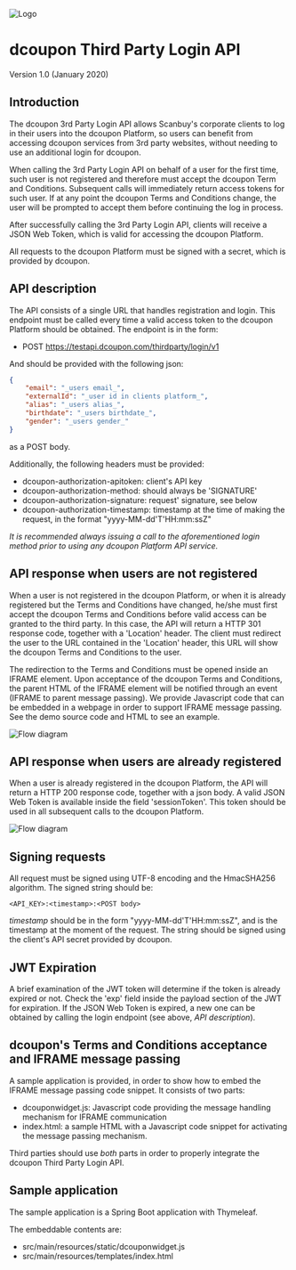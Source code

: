 ![Logo](https://s3.amazonaws.com/dcoupon.com/sdk/docs/dcouponLogo.png)

# dcoupon Third Party Login API

Version 1.0 (January 2020)


## Introduction

The dcoupon 3rd Party Login API allows Scanbuy's corporate clients to log in their users into the dcoupon Platform, so users can benefit from accessing dcoupon services from 3rd party websites, without needing to use an additional login for dcoupon.

When calling the 3rd Party Login API on behalf of a user for the first time, such user is not registered and therefore must accept the dcoupon Term and Conditions. Subsequent calls will immediately return access tokens for such user. If at any point the dcoupon Terms and Conditions change, the user will be prompted to accept them before continuing the log in process. 

After successfully calling the 3rd Party Login API, clients will receive a JSON Web Token, which is valid for accessing the dcoupon Platform.

All requests to the dcoupon Platform must be signed with a secret, which is provided by dcoupon.


## API description

The API consists of a single URL that handles registration and login. This endpoint must be called every time a valid access token to the dcoupon Platform should be obtained.
The endpoint is in the form:

+ POST https://testapi.dcoupon.com/thirdparty/login/v1

And should be provided with the following json:
```json
{
    "email": "_users email_",
    "externalId": "_user id in clients platform_",
    "alias": "_users alias_",
    "birthdate": "_users birthdate_",
    "gender": "_users gender_"
}
```

as a POST body.


Additionally, the following headers must be provided:

+ dcoupon-authorization-apitoken: client's API key
+ dcoupon-authorization-method: should always be 'SIGNATURE'
+ dcoupon-authorization-signature: request' signature, see below
+ dcoupon-authorization-timestamp: timestamp at the time of making the request, in the format "yyyy-MM-dd'T'HH:mm:ssZ"

*It is recommended always issuing a call to the aforementioned login method prior to using any dcoupon Platform API service.*


## API response when users are not registered

When a user is not registered in the dcoupon Platform, or when it is already registered but the Terms and Conditions have changed, he/she must first accept the dcoupon Terms and Conditions before valid access can be granted to the third party. In this case, the API will return a HTTP 301 response code, together with a 'Location' header. The client must redirect the user to the URL contained in the 'Location' header, this URL will show the dcoupon Terms and Conditions to the user.

The redirection to the Terms and Conditions must be opened inside an IFRAME element. Upon acceptance of the dcoupon Terms and Conditions, the parent HTML of the IFRAME element will be notified through an event (IFRAME to parent message passing). We provide Javascript code that can be embedded in a webpage in order to support IFRAME message passing. See the demo source code and HTML to see an example.

![Flow diagram](https://s3.amazonaws.com/dcoupon.com/sdk/docs/third_party_api/third_party_api_registration_flow.jpg)


## API response when users are already registered

When a user is already registered in the dcoupon Platform, the API will return a HTTP 200 response code, together with a json body.
A valid JSON Web Token is available inside the field 'sessionToken'. This token should be used in all subsequent calls to the dcoupon Platform.

![Flow diagram](https://s3.amazonaws.com/dcoupon.com/sdk/docs/third_party_api/third_party_api_ok_flow.jpg)


## Signing requests

All request must be signed using UTF-8 encoding and the HmacSHA256 algorithm. The signed string should be:
```
<API_KEY>:<timestamp>:<POST body>
```

_timestamp_ should be in the form "yyyy-MM-dd'T'HH:mm:ssZ", and is the timestamp at the moment of the request.
The string should be signed using the client's API secret provided by dcoupon.


## JWT Expiration

A brief examination of the JWT token will determine if the token is already expired or not. Check the 'exp' field inside the payload section of the JWT for expiration. If the JSON Web Token is expired, a new one can be obtained by calling the login endpoint (see above, _API description_).


## dcoupon's Terms and Conditions acceptance and IFRAME message passing

A sample application is provided, in order to show how to embed the IFRAME message passing code snippet. It consists of two parts:

+ dcouponwidget.js: Javascript code providing the message handling mechanism for IFRAME communication
+ index.html: a sample HTML with a Javascript code snippet for activating the message passing mechanism.

Third parties should use _both_ parts in order to properly integrate the dcoupon Third Party Login API. 


## Sample application

The sample application is a Spring Boot application with Thymeleaf.

The embeddable contents are:
+ src/main/resources/static/dcouponwidget.js
+ src/main/resources/templates/index.html

